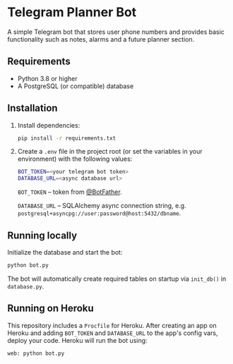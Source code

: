 # Telegram Planner Bot

A simple Telegram bot that stores user phone numbers and provides basic
functionality such as notes, alarms and a future planner section.

## Requirements

- Python 3.8 or higher
- A PostgreSQL (or compatible) database

## Installation

1. Install dependencies:

   ```bash
   pip install -r requirements.txt
   ```

2. Create a `.env` file in the project root (or set the variables in your
   environment) with the following values:

   ```bash
   BOT_TOKEN=<your telegram bot token>
   DATABASE_URL=<async database url>
   ```

   `BOT_TOKEN` – token from [@BotFather](https://t.me/BotFather).

   `DATABASE_URL` – SQLAlchemy async connection string, e.g.
   `postgresql+asyncpg://user:password@host:5432/dbname`.

## Running locally

Initialize the database and start the bot:

```bash
python bot.py
```

The bot will automatically create required tables on startup via
`init_db()` in `database.py`.

## Running on Heroku

This repository includes a `Procfile` for Heroku. After creating an app on
Heroku and adding `BOT_TOKEN` and `DATABASE_URL` to the app's config vars,
deploy your code. Heroku will run the bot using:

```bash
web: python bot.py
```

